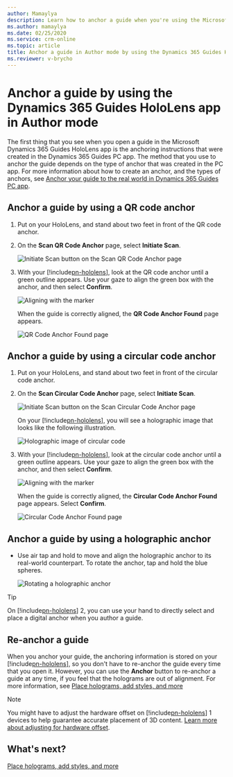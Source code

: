 ```yaml
---
author: Mamaylya
description: Learn how to anchor a guide when you're using the Microsoft Dynamics 365 Guides HoloLens app in Author mode.
ms.author: mamaylya
ms.date: 02/25/2020
ms.service: crm-online
ms.topic: article
title: Anchor a guide in Author mode by using the Dynamics 365 Guides HoloLens app 
ms.reviewer: v-brycho
---
```


# Anchor a guide by using the Dynamics 365 Guides HoloLens app in Author mode

The first thing that you see when you open a guide in the Microsoft Dynamics 365 Guides HoloLens app is the anchoring instructions that were created in the Dynamics 365 Guides PC app. The method that you use to anchor the guide depends on the type of anchor that was created in the PC app. For more information about how to create an anchor, and the types of anchors, see [Anchor your guide to the real world in Dynamics 365 Guides PC app](anchor.md).

## Anchor a guide by using a QR code anchor

1. Put on your HoloLens, and stand about two feet in front of the QR code anchor.

2. On the **Scan QR Code Anchor** page, select **Initiate Scan**.

    ![Initiate Scan button on the Scan QR Code Anchor page](media/qr-code-scan.PNG "Initiate Scan button on the Scan QR Code Anchor page")
    
3. With your [!include[pn-hololens](../includes/pn-hololens.md)], look at the QR code anchor until a green outline appears. Use your gaze to align the green box with the anchor, and then select **Confirm**.

    ![Aligning with the marker](media/qr-code-align-marker.PNG "Aligning with the marker")

    When the guide is correctly aligned, the **QR Code Anchor Found** page appears.

    ![QR Code Anchor Found page](media/qr-code-anchor-found.PNG "QR Code Anchor Found page")

## Anchor a guide by using a circular code anchor

1. Put on your HoloLens, and stand about two feet in front of the circular code anchor.

2. On the **Scan Circular Code Anchor** page, select **Initiate Scan**.

    ![Initiate Scan button on the Scan Circular Code Anchor page](media/circular-code-scan.PNG "Initiate Scan button on the Scan Circular Code Anchor page")

    On your [!include[pn-hololens](../includes/pn-hololens.md)], you will see a holographic image that looks like the following illustration.

    ![Holographic image of circular code](media/circular-code-hologram.PNG "Holographic image of circular code")

3. With your [!include[pn-hololens](../includes/pn-hololens.md)], look at the circular code anchor until a green outline appears. Use your gaze to align the green box with the anchor, and then select **Confirm**.

    ![Aligning with the marker](media/align-marker.PNG "Aligning with the marker")

    When the guide is correctly aligned, the **Circular Code Anchor Found** page appears. Select **Confirm**.

    ![Circular Code Anchor Found page](media/circular-code-confirm.PNG "Circular Code Anchor Found page")

## Anchor a guide by using a holographic anchor

- Use air tap and hold to move and align the holographic anchor to its real-world counterpart. To rotate the anchor, tap and hold the blue spheres.

    ![Rotating a holographic anchor](media/rotate-digital-anchor.PNG "Rotating a holographic anchor")

> [!TIP]
> On [!include[pn-hololens](../includes/pn-hololens.md)] 2, you can use your hand to directly select and place a digital anchor when you author a guide.

## Re-anchor a guide

When you anchor your guide, the anchoring information is stored on your [!include[pn-hololens](../includes/pn-hololens.md)], so you don't have to re-anchor the guide every time that you open it. However, you can use the **Anchor** button to re-anchor a guide at any time, if you feel that the holograms are out of alignment. For more information, see [Place holograms, add styles, and more](hololens-app-orientation.md)

> [!NOTE]
> You might have to adjust the hardware offset on [!include[pn-hololens](../includes/pn-hololens.md)] 1 devices to help guarantee accurate placement of 3D content. [Learn more about adjusting for hardware offset](https://docs.microsoft.com/dynamics365/mixed-reality/guides/known-issues#how-do-i-address-hardware-offset-in-hololens-1-devices-to-ensure-accurate-placement-of-holograms-for-circular-code-anchor-alignment).

## What's next?

[Place holograms, add styles, and more](hololens-app-orientation.md)

